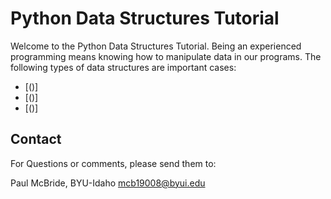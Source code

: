 # Python Data Structures Tutorial
Welcome to the Python Data Structures Tutorial. Being an experienced programming means knowing how to manipulate data in our programs. The following types of data structures are important cases:

* [()]
* [()]
* [()]

## Contact
For Questions or comments, please send them to:

Paul McBride, BYU-Idaho
mcb19008@byui.edu
